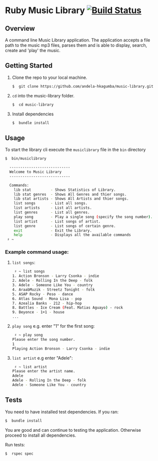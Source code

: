 # Ruby Music Library [![Build Status](https://travis-ci.org/t-peters/music-library.svg?branch=master)](https://travis-ci.org/t-peters/music-library)

## Overview

A command line Music Library application. The application accepts a file path to the music mp3 files, parses them and is able to display, search, create and 'play' the music.

## Getting Started

1. Clone the repo to your local machine.

	```bash
	$  git clone https://github.com/andela-hkagumba/music-library.git
	```

2. `cd` into the music-library folder.

	```bash
	$  cd music-library
	```

3. Install dependencies

	```bash
    $  bundle install
    ```

## Usage

To start the library cli execute the `musiclibrary` file in the `bin` directory


```bash
$  bin/musiclibrary

  ----------------------------
  Welcome to Music Library
  ----------------------------

  Commands:
    lib stat         - Shows Statistics of Library.
    lib stat genres  - Shows All Genres and thier songs.
    lib stat artists - Shows All Artists and thier songs.
    list songs       - List all songs.
    list artists     - List all artists.
    list genres      - List all genres.
    play song        - Play a single song (specify the song number).
    list artist      - List songs of artist.
    list genre       - List songs of certain genre.
    exit             - Exit the Library.
    help             - Displays all the available commands
 ♯ ~

```

### Example command usage:

1. `list songs`:
    
    ```bash
     ♯ ~ list songs
    1. Action Bronson - Larry Csonka - indie
    2. Adele - Rolling In the Deep - folk
    3. Adele - Someone Like You - country
    4. AraabMuzik - Streetz Tonight - folk
    5. ASAP Rocky - Peso - dance
    6. Atlas Sound - Mona Lisa - pop
    7. Azealia Banks - 212 - hip-hop
    8. Battles - Ice Cream (Feat. Matias Aguayo) - rock
    9. Beyonce - 1+1 - house
    ...
	```
2. `play song` e.g. enter "1" for the first song:
    
    ```bash
     ♯ ~ play song
	Please enter the song number.
	1
	Playing Action Bronson - Larry Csonka - indie

    ```
3. `list artist` e.g enter "Adele":
	
	```bash
     ♯ ~ list artist
    Please enter the artist name.
    Adele
    Adele - Rolling In the Deep - folk
    Adele - Someone Like You - country
    ```

## Tests

You need to have installed test dependencies. If you ran:
```bash
$  bundle install
```
You are good and can continue to testing the application. Otherwise proceed to install all dependencies.

Run tests:
```bash
$  rspec spec
```
